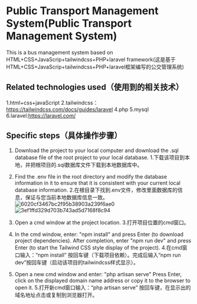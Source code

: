 # Public Transport Management System(Public Transport Management System)
This is a bus management system based on HTML+CSS+JavaScrip+tailwindcss+PHP+laravel framework(这是基于HTML+CSS+JavaScrip+tailwindcss+PHP+laravel框架编写的公交管理系统)

## Related technologies used（使用到的相关技术）
1.html+css+javaScript
2.tailwindcss：https://tailwindcss.com/docs/guides/laravel
4.php
5.mysql
6.laravel:https://laravel.com/

## Specific steps（具体操作步骤）
1. Download the project to your local computer and download the .sql database file of the root project to your local database.
1.下载该项目到本地，并把根项目的.sql数据库文件下载到本地数据库中。

2. Find the .env file in the root directory and modify the database information in it to ensure that it is consistent with your current local database information.
2.在根目录下找到.env文件，修改里面数据库的信息，保证与您当前本地数据库信息一致。
![6020cf3467bc2f95b38903a239f6ae0](https://github.com/yunli01hegui/Public-Transport-Management-System/assets/134910544/8e751495-bcac-41ac-baf0-f7e837f766bc)
![3ef1ffd329d703b743ad5d7168f8c94](https://github.com/yunli01hegui/Public-Transport-Management-System/assets/134910544/70111336-4d45-4975-ab33-b7740ffa9a30)

3. Open a cmd window at the project location.
3.打开项目位置的cmd窗口。

4. In the cmd window, enter: "npm install" and press Enter (to download project dependencies). After completion, enter "npm run dev" and press Enter (to start the Tailwind CSS style display of the project).
4.在cmd窗口输入：“npm install” 按回车键（下载项目依赖）。完成后输入“npm run dev”按回车键（启动该项目的tailwindcss样式显示）。

5. Open a new cmd window and enter: "php artisan serve" Press Enter, click on the displayed domain name address or copy it to the browser to open it.
5.打开新cmd窗口输入：“php artisan serve” 按回车键，在显示出的域名地址点击或复制到浏览器打开。
